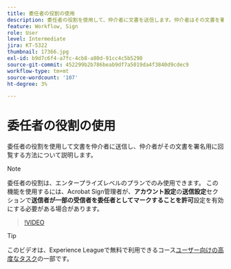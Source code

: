 ```yaml
---
title: 委任者の役割の使用
description: 委任者の役割を使用して、仲介者に文書を送信します。仲介者はその文書を署名用に回覧できます
feature: Workflow, Sign
role: User
level: Intermediate
jira: KT-5322
thumbnail: 17366.jpg
exl-id: b9d7c6f4-a7fc-4cb8-a80d-91cc4c5b5298
source-git-commit: 452299b2b786beab9df7a5019da4f3840d9cdec9
workflow-type: tm+mt
source-wordcount: '107'
ht-degree: 3%

---
```


# 委任者の役割の使用

委任者の役割を使用して文書を仲介者に送信し、仲介者がその文書を署名用に回覧する方法について説明します。

>[!NOTE]
>
>委任者の役割は、エンタープライズレベルのプランでのみ使用できます。 この機能を使用するには、Acrobat Sign管理者が、**アカウント設定**&#x200B;の&#x200B;**送信設定**&#x200B;セクションで&#x200B;**送信者が一部の受信者を委任者としてマークすることを許可**&#x200B;設定を有効にする必要がある場合があります。

>[!VIDEO](https://video.tv.adobe.com/v/343621?quality=12&learn=on&hidetitle=true)

>[!TIP]
>
>このビデオは、Experience Leagueで無料で利用できるコース[ユーザー向けの高度なタスク](https://experienceleague.adobe.com/?recommended=Sign-U-1-2020.3)の一部です。
